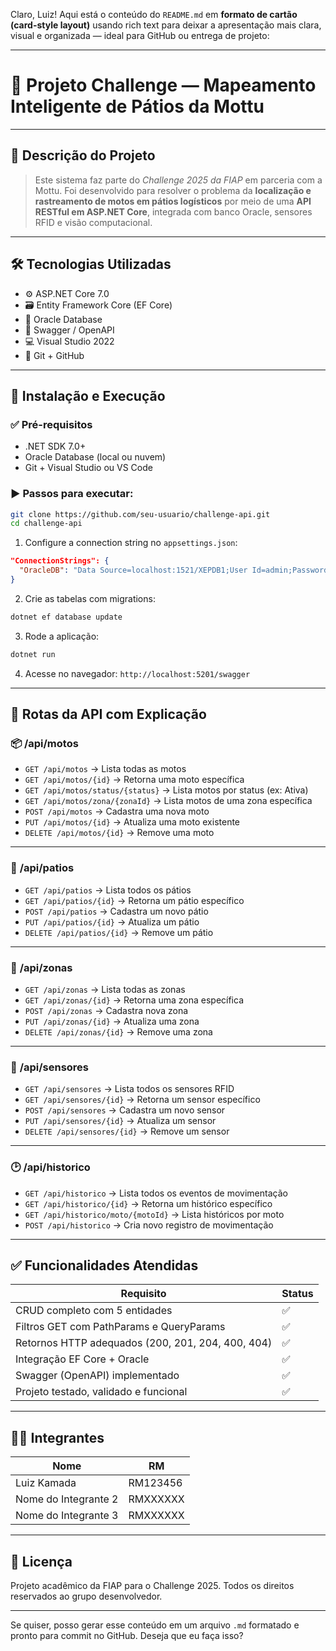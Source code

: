 Claro, Luiz! Aqui está o conteúdo do `README.md` em **formato de cartão (card-style layout)** usando rich text para deixar a apresentação mais clara, visual e organizada — ideal para GitHub ou entrega de projeto:

---

# 📘 Projeto Challenge — Mapeamento Inteligente de Pátios da Mottu

---

## 🧠 **Descrição do Projeto**

> Este sistema faz parte do *Challenge 2025 da FIAP* em parceria com a Mottu.
> Foi desenvolvido para resolver o problema da **localização e rastreamento de motos em pátios logísticos** por meio de uma **API RESTful em ASP.NET Core**, integrada com banco Oracle, sensores RFID e visão computacional.

---

## 🛠️ **Tecnologias Utilizadas**

* ⚙️ ASP.NET Core 7.0
* 🗃️ Entity Framework Core (EF Core)
* 🧬 Oracle Database
* 📑 Swagger / OpenAPI
* 💻 Visual Studio 2022
* 🐙 Git + GitHub

---

## 🚀 **Instalação e Execução**

### ✅ Pré-requisitos

* .NET SDK 7.0+
* Oracle Database (local ou nuvem)
* Git + Visual Studio ou VS Code

### ▶️ Passos para executar:

```bash
git clone https://github.com/seu-usuario/challenge-api.git
cd challenge-api
```

1. Configure a connection string no `appsettings.json`:

```json
"ConnectionStrings": {
  "OracleDB": "Data Source=localhost:1521/XEPDB1;User Id=admin;Password=admin"
}
```

2. Crie as tabelas com migrations:

```bash
dotnet ef database update
```

3. Rode a aplicação:

```bash
dotnet run
```

4. Acesse no navegador:
   `http://localhost:5201/swagger`

---

## 🔀 **Rotas da API com Explicação**

### 📦 **/api/motos**

* `GET /api/motos` → Lista todas as motos
* `GET /api/motos/{id}` → Retorna uma moto específica
* `GET /api/motos/status/{status}` → Lista motos por status (ex: Ativa)
* `GET /api/motos/zona/{zonaId}` → Lista motos de uma zona específica
* `POST /api/motos` → Cadastra uma nova moto
* `PUT /api/motos/{id}` → Atualiza uma moto existente
* `DELETE /api/motos/{id}` → Remove uma moto

---

### 🏢 **/api/patios**

* `GET /api/patios` → Lista todos os pátios
* `GET /api/patios/{id}` → Retorna um pátio específico
* `POST /api/patios` → Cadastra um novo pátio
* `PUT /api/patios/{id}` → Atualiza um pátio
* `DELETE /api/patios/{id}` → Remove um pátio

---

### 🧭 **/api/zonas**

* `GET /api/zonas` → Lista todas as zonas
* `GET /api/zonas/{id}` → Retorna uma zona específica
* `POST /api/zonas` → Cadastra nova zona
* `PUT /api/zonas/{id}` → Atualiza uma zona
* `DELETE /api/zonas/{id}` → Remove uma zona

---

### 📡 **/api/sensores**

* `GET /api/sensores` → Lista todos os sensores RFID
* `GET /api/sensores/{id}` → Retorna um sensor específico
* `POST /api/sensores` → Cadastra um novo sensor
* `PUT /api/sensores/{id}` → Atualiza um sensor
* `DELETE /api/sensores/{id}` → Remove um sensor

---

### 🕑 **/api/historico**

* `GET /api/historico` → Lista todos os eventos de movimentação
* `GET /api/historico/{id}` → Retorna um histórico específico
* `GET /api/historico/moto/{motoId}` → Lista históricos por moto
* `POST /api/historico` → Cria novo registro de movimentação

---

## ✅ **Funcionalidades Atendidas**

| Requisito                                         | Status |
| ------------------------------------------------- | ------ |
| CRUD completo com 5 entidades                     | ✅      |
| Filtros GET com PathParams e QueryParams          | ✅      |
| Retornos HTTP adequados (200, 201, 204, 400, 404) | ✅      |
| Integração EF Core + Oracle                       | ✅      |
| Swagger (OpenAPI) implementado                    | ✅      |
| Projeto testado, validado e funcional             | ✅      |

---

## 👨‍💻 **Integrantes**

| Nome                 | RM       |
| -------------------- | -------- |
| Luiz Kamada          | RM123456 |
| Nome do Integrante 2 | RMXXXXXX |
| Nome do Integrante 3 | RMXXXXXX |

---

## 📄 **Licença**

Projeto acadêmico da FIAP para o Challenge 2025.
Todos os direitos reservados ao grupo desenvolvedor.

---

Se quiser, posso gerar esse conteúdo em um arquivo `.md` formatado e pronto para commit no GitHub. Deseja que eu faça isso?
